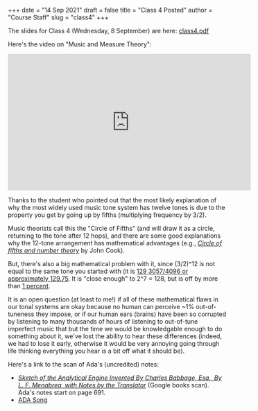 +++
date = "14 Sep 2021"
draft = false
title = "Class 4 Posted"
author = "Course Staff"
slug = "class4"
+++

The slides for Class 4 (Wednesday, 8 September) are here:
[class4.pdf](https://www.dropbox.com/s/uo6fvjulwir5zj1/class4.pdf?dl=0)

Here's the video on "Music and Measure Theory":
<center>
<iframe width="560" height="315" src="https://www.youtube-nocookie.com/embed/cyW5z-M2yzw" title="YouTube video player" frameborder="0" allow="accelerometer; autoplay; clipboard-write; encrypted-media; gyroscope; picture-in-picture" allowfullscreen></iframe>
</center>

Thanks to the student who pointed out that the most likely explanation
of why the most widely used music tone system has twelve tones is due
to the property you get by going up by fifths (multiplying frequency
by 3/2).

Music theorists call this the "Circle of Fifths" (and will draw it as
a circle, returning to the tone after 12 hops), and there are some
good explanations why the 12-tone arrangement has mathematical
advantages (e.g., [_Circle of fifths and number theory_](https://www.johndcook.com/blog/2009/10/02/circle-of-fifths-number-theory/) by John
Cook).

But, there's also a big mathematical problem with it, since (3/2)^12
is not equal to the same tone you started with (it is [129 3057/4096
or approximately
129.75](https://www.wolframalpha.com/input/?i=%283%2F2%29%5E12). It is
"close enough" to 2^7 = 128, but is off by more than [1
percent](https://www.wolframalpha.com/input/?i=%283%2F2%29%5E12+%2F+2%5E7).

It is an open question (at least to me!) if all of these mathematical
flaws in our tonal systems are okay because no human can perceive ~1%
out-of-tuneness they impose, or if our human ears (brains) have been
so corrupted by listening to many thousands of hours of listening to
out-of-tune imperfect music that but the time we would be knowledgable
enough to do something about it, we've lost the ability to hear these
differences (indeed, we had to lose it early, otherwise it would be
very annoying going through life thinking everything you hear is a bit
off what it should be).

Here's a link to the scan of Ada's (uncredited) notes:

- [_Sketch of the Analytical Engine Invented By Charles Babbage, Esq., By L. F. Menabrea, with Notes by the Translator_](https://www.google.com/books/edition/Sketch_of_the_Analytical_Engine_invented/EIVqHUm9WlkC?hl=en&gbpv=1) (Google books scan). Ada's notes start on page 691.
- [ADA Song](https://soundcloud.com/helenarney/ada-a-song-for-ada-lovelace)
